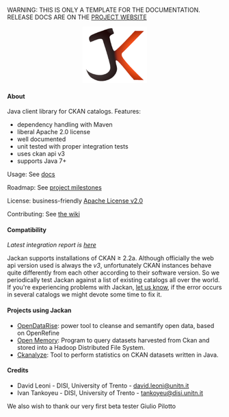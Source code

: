 <p class="jedoc-to-strip">
WARNING: THIS IS ONLY A TEMPLATE FOR THE DOCUMENTATION. <br/>
RELEASE DOCS ARE ON THE <a href="http://opendatatrentino.github.io/jackan/" target="_blank">PROJECT WEBSITE</a>
</p>

<p class="jedoc-to-strip" align="center">
<img alt="Jackan" src="docs/img/jackan-logo-200px.png" width="150px">
<br/>
</p>


#### About

Java client library for CKAN catalogs. Features:

  * dependency handling with Maven
  * liberal Apache 2.0 license
  * well documented
  * unit tested with proper integration tests
  * uses ckan api v3
  * supports Java 7+

Usage: See [docs](docs)

Roadmap: See [project milestones](../../milestones)

License: business-friendly [Apache License v2.0](LICENSE.txt)

Contributing: See [the wiki](../../wiki)

#### Compatibility

_Latest integration report is <a href="http://opendatatrentino.github.io/jackan/reports/latest/" target="_blank">here</a>_

Jackan supports installations of CKAN ≥ 2.2a. Although officially the web api version used is always the _v3_, unfortunately CKAN instances behave quite differently from each other according to their software version. So we periodically test Jackan against a list of existing catalogs all over the world. If you're experiencing problems with Jackan, [let us know](https://github.com/opendatatrentino/jackan/issues), if the error occurs in several catalogs we might devote some time to fix it.


#### Projects using Jackan

* [OpenDataRise](https://github.com/opendatatrentino/OpenDataRise): power tool to cleanse and semantify open data, based on OpenRefine
* [Open Memory](https://github.com/opendatatrentino/open-memory): Program to query datasets harvested from Ckan and stored into a Hadoop Distributed File System.
* [Ckanalyze](https://github.com/opendatatrentino/CKANalyze): Tool to perform statistics on CKAN datasets written in Java.


#### Credits

* David Leoni - DISI, University of Trento - david.leoni@unitn.it
* Ivan Tankoyeu - DISI, University of Trento - tankoyeu@disi.unitn.it

We also wish to thank our very first beta tester Giulio Pilotto



